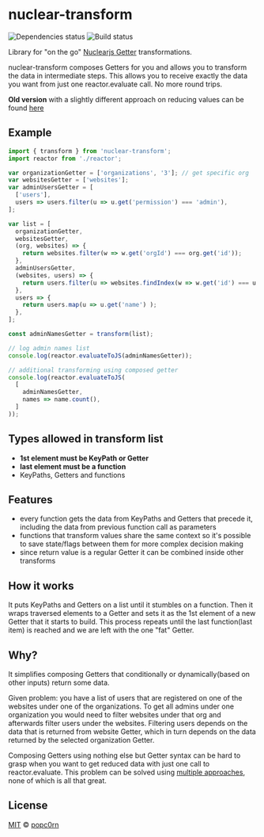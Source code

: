 nuclear-transform
=================

![Dependencies status](https://david-dm.org/popc0rn/bind-function-tree.svg) ![Build status](https://travis-ci.org/popc0rn/pirates-log.svg?branch=develop)

Library for "on the go" [Nuclearjs Getter](https://optimizely.github.io/nuclear-js/docs/04-getters.html) transformations.

nuclear-transform composes Getters for you and allows you to transform the data in intermediate steps. This allows you to receive exactly the data you want from just one reactor.evaluate call. No more round trips.

**Old version** with a slightly different approach on reducing values can be found [here](https://github.com/popc0rn/nuclear-transform/tree/0.0.4)

## Example

```javascript
import { transform } from 'nuclear-transform';
import reactor from './reactor';

var organizationGetter = ['organizations', '3']; // get specific org
var websitesGetter = ['websites'];
var adminUsersGetter = [
  ['users'],
  users => users.filter(u => u.get('permission') === 'admin'),
];

var list = [
  organizationGetter,
  websitesGetter,
  (org, websites) => {
    return websites.filter(w => w.get('orgId') === org.get('id'));
  },
  adminUsersGetter,
  (websites, users) => {
    return users.filter(u => websites.findIndex(w => w.get('id') === u.get('wId')) !== -1);
  },
  users => {
    return users.map(u => u.get('name') );
  },
];

const adminNamesGetter = transform(list);

// log admin names list
console.log(reactor.evaluateToJS(adminNamesGetter));

// additional transforming using composed getter
console.log(reactor.evaluateToJS(
  [
    adminNamesGetter,
    names => name.count(),
  ]
));

```

## Types allowed in transform list
- **1st element must be KeyPath or Getter**
- **last element must be a function**
- KeyPaths, Getters and functions

## Features
- every function gets the data from KeyPaths and Getters that precede it, including the data from previous function call as parameters
- functions that transform values share the same context so it's possible to save state/flags between them for more complex decision making
- since return value is a regular Getter it can be combined inside other transforms

## How it works
It puts KeyPaths and Getters on a list until it stumbles on a function. Then it wraps traversed elements to a Getter and sets it as the 1st element of a new Getter that it starts to build. This process repeats until the last function(last item) is reached and we are left with the one "fat" Getter.

## Why?
It simplifies composing Getters that conditionally or dynamically(based on other inputs) return some data.

Given problem: you have a list of users that are registered on one of the websites under one of the organizations.
To get all admins under one organization you would need to filter websites under that org and afterwards filter users under the websites. Filtering users depends on the data that is returned from website Getter, which in turn depends on the data returned by the selected organization Getter.

Composing Getters using nothing else but Getter syntax can be hard to grasp when you want to get reduced data with just one call to reactor.evaluate.
This problem can be solved using [multiple approaches](https://github.com/popc0rn/nuclear-transform/blob/master/related-info.md), none of which is all that great.

## License
[MIT](https://opensource.org/licenses/MIT) © [popc0rn](http://popc0rn.me)
